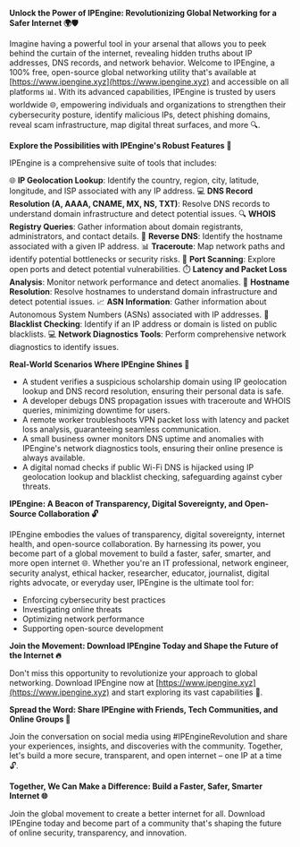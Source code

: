 **Unlock the Power of IPEngine: Revolutionizing Global Networking for a Safer Internet 🌍🛡️**

Imagine having a powerful tool in your arsenal that allows you to peek behind the curtain of the internet, revealing hidden truths about IP addresses, DNS records, and network behavior. Welcome to IPEngine, a 100% free, open-source global networking utility that's available at [https://www.ipengine.xyz](https://www.ipengine.xyz) and accessible on all platforms 📊. With its advanced capabilities, IPEngine is trusted by users worldwide 🌐, empowering individuals and organizations to strengthen their cybersecurity posture, identify malicious IPs, detect phishing domains, reveal scam infrastructure, map digital threat surfaces, and more 🔍.

**Explore the Possibilities with IPEngine's Robust Features 🚀**

IPEngine is a comprehensive suite of tools that includes:

🌐 **IP Geolocation Lookup**: Identify the country, region, city, latitude, longitude, and ISP associated with any IP address.
💻 **DNS Record Resolution (A, AAAA, CNAME, MX, NS, TXT)**: Resolve DNS records to understand domain infrastructure and detect potential issues.
🔍 **WHOIS Registry Queries**: Gather information about domain registrants, administrators, and contact details.
🔄 **Reverse DNS**: Identify the hostname associated with a given IP address.
📊 **Traceroute**: Map network paths and identify potential bottlenecks or security risks.
🚀 **Port Scanning**: Explore open ports and detect potential vulnerabilities.
⏱️ **Latency and Packet Loss Analysis**: Monitor network performance and detect anomalies.
🔗 **Hostname Resolution**: Resolve hostnames to understand domain infrastructure and detect potential issues.
📈 **ASN Information**: Gather information about Autonomous System Numbers (ASNs) associated with IP addresses.
🚫 **Blacklist Checking**: Identify if an IP address or domain is listed on public blacklists.
💻 **Network Diagnostics Tools**: Perform comprehensive network diagnostics to identify issues.

**Real-World Scenarios Where IPEngine Shines 🌟**

* A student verifies a suspicious scholarship domain using IP geolocation lookup and DNS record resolution, ensuring their personal data is safe.
* A developer debugs DNS propagation issues with traceroute and WHOIS queries, minimizing downtime for users.
* A remote worker troubleshoots VPN packet loss with latency and packet loss analysis, guaranteeing seamless communication.
* A small business owner monitors DNS uptime and anomalies with IPEngine's network diagnostics tools, ensuring their online presence is always available.
* A digital nomad checks if public Wi-Fi DNS is hijacked using IP geolocation lookup and blacklist checking, safeguarding against cyber threats.

**IPEngine: A Beacon of Transparency, Digital Sovereignty, and Open-Source Collaboration 🔓**

IPEngine embodies the values of transparency, digital sovereignty, internet health, and open-source collaboration. By harnessing its power, you become part of a global movement to build a faster, safer, smarter, and more open internet 🌐. Whether you're an IT professional, network engineer, security analyst, ethical hacker, researcher, educator, journalist, digital rights advocate, or everyday user, IPEngine is the ultimate tool for:

* Enforcing cybersecurity best practices
* Investigating online threats
* Optimizing network performance
* Supporting open-source development

**Join the Movement: Download IPEngine Today and Shape the Future of the Internet 🔥**

Don't miss this opportunity to revolutionize your approach to global networking. Download IPEngine now at [https://www.ipengine.xyz](https://www.ipengine.xyz) and start exploring its vast capabilities 🚀.

**Spread the Word: Share IPEngine with Friends, Tech Communities, and Online Groups 🌟**

Join the conversation on social media using #IPEngineRevolution and share your experiences, insights, and discoveries with the community. Together, let's build a more secure, transparent, and open internet – one IP at a time 🔓.

**Together, We Can Make a Difference: Build a Faster, Safer, Smarter Internet 🌐**

Join the global movement to create a better internet for all. Download IPEngine today and become part of a community that's shaping the future of online security, transparency, and innovation.